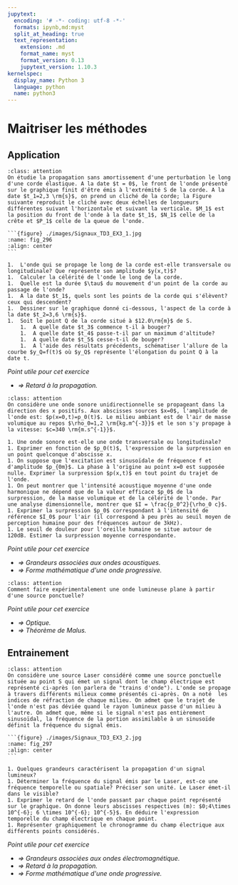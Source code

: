 ```yaml
---
jupytext:
  encoding: '# -*- coding: utf-8 -*-'
  formats: ipynb,md:myst
  split_at_heading: true
  text_representation:
    extension: .md
    format_name: myst
    format_version: 0.13
    jupytext_version: 1.10.3
kernelspec:
  display_name: Python 3
  language: python
  name: python3
---
```

# Maitriser les méthodes
## Application

````{admonition} Onde progressive
:class: attention
On étudie la propagation sans amortissement d'une perturbation le long d'une corde élastique. A la date $t = 0$, le front de l'onde présenté sur le graphique finit d'être émis à l'extrémité S de la corde. A la date $t_1=2,3 \rm{s}$, on prend un cliché de la corde; la Figure suivante reproduit le cliché avec deux échelles de longueurs différentes suivant l'horizontale et suivant la verticale. $M_1$ est la position du front de l'onde à la date $t_1$, $N_1$ celle de la crête et $P_1$ celle de la queue de l'onde.

```{figure} ./images/Signaux_TD3_EX3_1.jpg
:name: fig_296
:align: center
```

1.  L'onde qui se propage le long de la corde est-elle transversale ou longitudinale? Que représente son amplitude $y(x,t)$?
1.  Calculer la célérité de l'onde le long de la corde. 
1.  Quelle est la durée $\tau$ du mouvement d'un point de la corde au passage de l'onde? 
1.  A la date $t_1$, quels sont les points de la corde qui s'élèvent? ceux qui descendent? 
1.  Dessiner sur le graphique donné ci-dessous, l'aspect de la corde à la date $t_2=3,6 \rm{s}$.
1.  Soit le point Q de la corde situé à $12.0\rm{m}$ de S.
    1.  A quelle date $t_3$ commence t-il à bouger? 
    1.  A quelle date $t_4$ passe-t-il par un maximum d'altitude? 
    1.  A quelle date $t_5$ cesse-t-il de bouger? 
    1.  A l'aide des résultats précédents, schématiser l'allure de la courbe $y_Q=f(t)$ où $y_Q$ représente l'élongation du point Q à la date t.
````
_Point utile pour cet exercice_
* _$\Longrightarrow$ Retard à la propagation._

````{admonition} Ondes acoustiques
:class: attention
On considère une onde sonore unidirectionnelle se propageant dans la direction des x positifs. Aux abscisses sources $x=0$, l'amplitude de l'onde est: $p(x=0,t)=p_0(t)$. Le milieu ambiant est de l'air de masse volumique au repos $\rho_0=1,2 \rm{kg.m^{-3}}$ et le son s'y propage à la vitesse: $c=340 \rm{m.s^{-1}}$.

1. Une onde sonore est-elle une onde transversale ou longitudinale?
1. Exprimer en fonction de $p_0(t)$, l'expression de la surpression en un point quelconque d'abscisse x.
1. On suppose que l'excitation est sinusoïdale de fréquence f et d'amplitude $p_{0m}$. La phase à l'origine au point x=0 est supposée nulle. Exprimer la surpression $p(x,t)$ en tout point du trajet de l'onde.
1. On peut montrer que l'intensité acoustique moyenne d'une onde harmonique ne dépend que de la valeur efficace $p_0$ de la surpression, de la masse volumique et de la célérité de l'onde. Par une analyse dimensionnelle, montrer que $I = \frac{p_0^2}{\rho_0 c}$.
1. Exprimer la surpression $p_0$ correspondant à l'intensité de référence $I_0$ pour l'air (il correspond à peu près au seuil moyen de perception humaine pour des fréquences autour de 3kHz).
1. Le seuil de douleur pour l'oreille humaine se situe autour de 120dB. Estimer la surpression moyenne correspondante.
````
_Point utile pour cet exercice_
* _$\Longrightarrow$ Grandeurs associées aux ondes acoustiques._
* _$\Longrightarrow$ Forme mathématique d'une onde progressive._

````{admonition} Onde plane 
:class: attention
Comment faire expérimentalement une onde lumineuse plane à partir d'une source ponctuelle?
````

_Point utile pour cet exercice_
* _$\Longrightarrow$ Optique._
* _$\Longrightarrow$ Théorème de Malus._


## Entrainement
````{admonition} Retard d'une OEM
:class: attention
On considère une source Laser considéré comme une source ponctuelle située au point S qui émet un signal dont le champ électrique est représenté ci-après (on parlera de "trains d'onde"). L'onde se propage à travers différents milieux comme présentés ci-après. On a noté  les indices de réfraction de chaque milieu. On admet que le trajet de l'onde n'est pas déviée quand le rayon lumineux passe d'un milieu à l'autre. On admet que, même si le signal n'est pas entièrement sinusoïdal, la fréquence de la portion assimilable à un sinusoïde définit la fréquence du signal émis.

```{figure} ./images/Signaux_TD3_EX3_2.jpg
:name: fig_297
:align: center
```

1. Quelques grandeurs caractérisent la propagation d'un signal lumineux?
1. Déterminer la fréquence du signal émis par le Laser, est-ce une fréquence temporelle ou spatiale? Préciser son unité. Le Laser émet-il dans le visible?
1. Exprimer le retard de l'onde passant par chaque point représenté sur le graphique. On donne leurs abscisses respectives (m): $0;4\times 10^{-6}; 6 \times 10^{-6}; 10^{-5}$. En déduire l'expression temporelle du champ électrique en chaque point.
1. Représenter graphiquement le chronogramme du champ électrique aux différents points considérés.
````

_Point utile pour cet exercice_
* _$\Longrightarrow$ Grandeurs associées aux ondes électromagnétique._
* _$\Longrightarrow$ Retard à la propagation._
* _$\Longrightarrow$ Forme mathématique d'une onde progressive._
